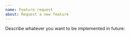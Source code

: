 ```yaml
---
name: Feature request
about: Request a new feature
---
```


Describe whatever you want to be implemented in future:

